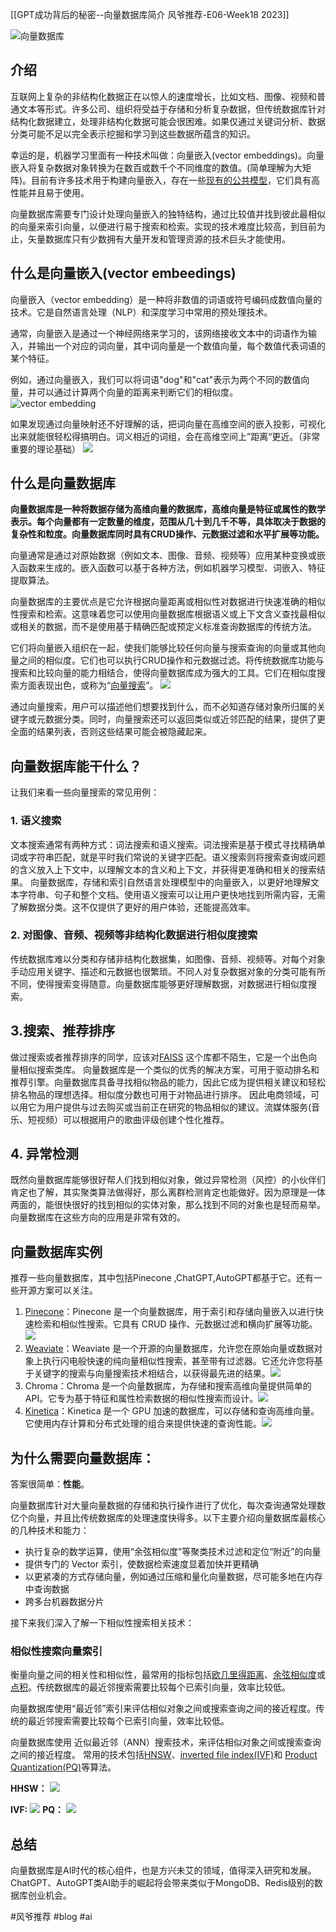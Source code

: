 [[GPT成功背后的秘密--向量数据库简介 风爷推荐-E06-Week18 2023]]


![向量数据库](https://d33wubrfki0l68.cloudfront.net/7109311b75b6854671007cb02bc58868337207eb/4315c/images/vector-database-1.jpg)


## 介绍
互联网上复杂的非结构化数据正在以惊人的速度增长，比如文档、图像、视频和普通文本等形式。许多公司、组织将受益于存储和分析复杂数据，但传统数据库针对结构化数据建立，处理非结构化数据可能会很困难。如果仅通过关键词分析、数据分类可能不足以完全表示挖掘和学习到这些数据所蕴含的知识。

幸运的是，机器学习里面有一种技术叫做：向量嵌入(vector embeddings)。向量嵌入将复杂数据对象转换为在数百或数千个不同维度的数值。(简单理解为大矩阵)。目前有许多技术用于构建向量嵌入，存在一些[现有的公共模型](https://www.sbert.net/)，它们具有高性能并且易于使用。

向量数据库需要专门设计处理向量嵌入的独特结构，通过比较值并找到彼此最相似的向量来索引向量，以便进行易于搜索和检索。实现的技术难度比较高，到目前为止，矢量数据库只有少数拥有大量开发和管理资源的技术巨头才能使用。

## 什么是向量嵌入(vector embeedings)

向量嵌入（vector embedding）是一种将非数值的词语或符号编码成数值向量的技术。它是自然语言处理（NLP）和深度学习中常用的预处理技术。

通常，向量嵌入是通过一个神经网络来学习的，该网络接收文本中的词语作为输入，并输出一个对应的词向量，其中词向量是一个数值向量，每个数值代表词语的某个特征。


例如，通过向量嵌入，我们可以将词语"dog"和"cat"表示为两个不同的数值向量，并可以通过计算两个向量的距离来判断它们的相似度。
![vector embedding](https://s.zhangguiyi.cn/vent/dog.png)

如果发现通过向量映射还不好理解的话，把词向量在高维空间的嵌入投影，可视化出来就能很轻松得搞明白。词义相近的词组，会在高维空间上”距离“更近。（非常重要的理论基础）
![](https://s.zhangguiyi.cn/vent/%E8%AF%8D%E5%90%91%E9%87%8F%E5%8F%AF%E8%A7%86%E5%8C%96.png)

## 什么是向量数据库

**向量数据库是一种将数据存储为高维向量的数据库，高维向量是特征或属性的数学表示。每个向量都有一定数量的维度，范围从几十到几千不等，具体取决于数据的复杂性和粒度。向量数据库同时具有CRUD操作、元数据过滤和水平扩展等功能。**

向量通常是通过对原始数据（例如文本、图像、音频、视频等）应用某种变换或嵌入函数来生成的。嵌入函数可以基于各种方法，例如机器学习模型、词嵌入、特征提取算法。

向量数据库的主要优点是它允许根据向量距离或相似性对数据进行快速准确的相似性搜索和检索。这意味着您可以使用向量数据库根据语义或上下文含义查找最相似或相关的数据，而不是使用基于精确匹配或预定义标准查询数据库的传统方法。

它们将向量嵌入组织在一起，使我们能够比较任何向量与搜索查询的向量或其他向量之间的相似度。它们也可以执行CRUD操作和元数据过滤。将传统数据库功能与搜索和比较向量的能力相结合，使得向量数据库成为强大的工具。它们在相似度搜索方面表现出色，或称为“[向量搜索](https://www.algolia.com/blog/ai/what-is-vector-search/#:~:text=Vector%20search%20is%20a%20way,becoming%20more%20and%20more%20common.)”。
![](https://s.zhangguiyi.cn/vent/vectorsearch.png)

通过向量搜索，用户可以描述他们想要找到什么，而不必知道存储对象所归属的关键字或元数据分类。同时，向量搜索还可以返回类似或近邻匹配的结果，提供了更全面的结果列表，否则这些结果可能会被隐藏起来。


## 向量数据库能干什么？

让我们来看一些向量搜索的常见用例：

### 1. 语义搜索

文本搜索通常有两种方式：词法搜索和语义搜索。词法搜索是基于模式寻找精确单词或字符串匹配，就是平时我们常说的关键字匹配。语义搜索则将搜索查询或问题的含义放入上下文中，以理解文本的含义和上下文，并获得更准确和相关的搜索结果。
向量数据库，存储和索引自然语言处理模型中的向量嵌入，以更好地理解文本字符串、句子和整个文档。使用语义搜索可以让用户更快地找到所需内容，无需了解数据分类。这不仅提供了更好的用户体验，还能提高效率。

### 2. 对图像、音频、视频等非结构化数据进行相似度搜索

传统数据库难以分类和存储非结构化数据集，如图像、音频、视频等。对每个对象手动应用关键字、描述和元数据也很繁琐。不同人对复杂数据对象的分类可能有所不同，使得搜索变得随意。向量数据库能够更好理解数据，对数据进行相似度搜索。


## 3.搜索、推荐排序

做过搜索或者推荐排序的同学，应该对[FAISS](https://faiss.ai/) 这个库都不陌生，它是一个出色向量相似搜索类库。
向量数据库是一个类似的优秀的解决方案，可用于驱动排名和推荐引擎。向量数据库具备寻找相似物品的能力，因此它成为提供相关建议和轻松排名物品的理想选择。相似度分数也可用于对物品进行排序。
因此电商领域，可以用它为用户提供与过去购买或当前正在研究的物品相似的建议。流媒体服务(音乐、短视频）可以根据用户的歌曲评级创建个性化推荐。

## 4. 异常检测

既然向量数据库能够很好帮人们找到相似对象，做过异常检测（风控）的小伙伴们肯定也了解，其实聚类算法做得好，那么离群检测肯定也能做好。因为原理是一体两面的，能很快很好的找到相似的实体对象，那么找到不同的对象也是轻而易举。向量数据库在这些方向的应用是非常有效的。


## 向量数据库实例

推荐一些向量数据库，其中包括Pinecone ,ChatGPT,AutoGPT都基于它。还有一些开源方案可以关注。

1. [Pinecone](https://www.pinecone.io/)：Pinecone 是一个向量数据库，用于索引和存储向量嵌入以进行快速检索和相似性搜索。它具有 CRUD 操作、元数据过滤和横向扩展等功能。![](https://s.zhangguiyi.cn/vent/pinecone.png)
2. [Weaviate](https://weaviate.io/)：Weaviate 是一个开源的向量数据库，允许您在原始向量或数据对象上执行闪电般快速的纯向量相似性搜索，甚至带有过滤器。它还允许您将基于关键字的搜索与向量搜索技术相结合，以获得最先进的结果。![](https://s.zhangguiyi.cn/vent/weaviate.png)
3. Chroma：Chroma 是一个向量数据库，为存储和搜索高维向量提供简单的 API。它专为基于特征和属性检索数据的相似性搜索而设计。![](https://s.zhangguiyi.cn/vent/chroma.png)
4. [Kinetica](https://www.kinetica.com/)：Kinetica 是一个 GPU 加速的数据库，可以存储和查询高维向量。它使用内存计算和分布式处理的组合来提供快速的查询性能。![](https://s.zhangguiyi.cn/vent/kinetica.png)



## 为什么需要向量数据库：

答案很简单：**性能**。

向量数据库针对大量向量数据的存储和执行操作进行了优化，每次查询通常处理数亿个向量，并且比传统数据库的处理速度快得多。以下主要介绍向量数据库最核心的几种技术和能力：
-   执行复杂的数学运算，使用“余弦相似度”等聚类技术过滤和定位“附近”的向量
-   提供专门的 Vector 索引，使数据检索速度显着加快并更精确
-   以更紧凑的方式存储向量，例如通过压缩和量化向量数据，尽可能多地在内存中查询数据
-   跨多台机器数据分片

接下来我们深入了解一下相似性搜索相关技术：
### 相似性搜索向量索引

衡量向量之间的相关性和相似性，最常用的指标包括[欧几里得距离](https://zh.wikipedia.org/wiki/%E6%AC%A7%E5%87%A0%E9%87%8C%E5%BE%97%E8%B7%9D%E7%A6%BB)、[余弦相似度](https://zh.wikipedia.org/zh-sg/%E4%BD%99%E5%BC%A6%E7%9B%B8%E4%BC%BC%E6%80%A7)或[点积](https://zh.wikipedia.org/zh-sg/%E7%82%B9%E7%A7%AF)。传统数据库的最近邻搜索需要比较每个已索引向量，效率比较低。

向量数据库使用“最近邻”索引来评估相似对象之间或搜索查询之间的接近程度。传统的最近邻搜索需要比较每个已索引向量，效率比较低。

向量数据库使用 近似最近邻（ANN）搜索技术，来评估相似对象之间或搜索查询之间的接近程度。
常用的技术包括[HNSW](https://docs.vespa.ai/en/approximate-nn-hnsw.html)、[inverted file index(IVF)](https://towardsdatascience.com/similarity-search-with-ivfpq-9c6348fd4db3)和 [Product Quantization(PQ)](https://towardsdatascience.com/product-quantization-for-similarity-search-2f1f67c5fddd)等算法。

**HHSW：**
![](https://s.zhangguiyi.cn/vent/hmsw.png)

**IVF:**
![](https://s.zhangguiyi.cn/vent/ivf.jpg)
**PQ：**
![](https://s.zhangguiyi.cn/vent/product-quantization-1.gif)



## 总结

向量数据库是AI时代的核心组件，也是方兴未艾的领域，值得深入研究和发展。ChatGPT、AutoGPT类AI助手的崛起将会带来类似于MongoDB、Redis级别的数据库创业机会。

#风爷推荐 #blog #ai 
